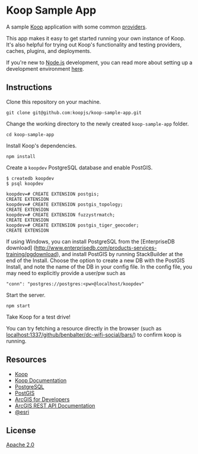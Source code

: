 # Koop Sample App

A sample [Koop](https://github.com/esri/koop) application with some common [providers](https://github.com/koopjs/koopjs.github.io/blob/master/docs/providers.md).

This app makes it easy to get started running your own instance of Koop. It's also helpful for trying out Koop's functionality and testing providers, caches, plugins, and deployments.

If you're new to [Node.js](https://nodejs.org/) development, you can read more about setting up a development environment [here](https://github.com/koopjs/koopjs.github.io/blob/master/doc/setup.md).

## Instructions

Clone this repository on your machine.

```
git clone git@github.com:koopjs/koop-sample-app.git
```

Change the working directory to the newly created `koop-sample-app` folder.

```
cd koop-sample-app
```

Install Koop's dependencies.

```
npm install
```

Create a `koopdev` PostgreSQL database and enable PostGIS.

```
$ createdb koopdev
$ psql koopdev

koopdev=# CREATE EXTENSION postgis;
CREATE EXTENSION
koopdev=# CREATE EXTENSION postgis_topology;
CREATE EXTENSION
koopdev=# CREATE EXTENSION fuzzystrmatch;
CREATE EXTENSION
koopdev=# CREATE EXTENSION postgis_tiger_geocoder;
CREATE EXTENSION
```
If using Windows, you can install PostgreSQL from the [EnterpriseDB download] (http://www.enterprisedb.com/products-services-training/pgdownload), and install PostGIS by running StackBuilder at the end of the Install. Choose the option to create a new DB with the PostGIS Install, and note the name of the DB in your config file.
In the config file, you may need to explicitly provide a user/pw such as

```"conn": "postgres://postgres:<pw>@localhost/koopdev"```



Start the server.

```
npm start
```

Take Koop for a test drive!

You can try fetching a resource directly in the browser (such as [localhost:1337/github/benbalter/dc-wifi-social/bars/](http://localhost:1337/github/benbalter/dc-wifi-social/bars/)) to confirm koop is running.

## Resources

* [Koop](https://github.com/Esri/koop)
* [Koop Documentation](https://github.com/koopjs/koopjs.github.io/tree/master/docs)
* [PostgreSQL](http://www.postgresql.org/)
* [PostGIS](http://postgis.net/)
* [ArcGIS for Developers](http://developers.arcgis.com)
* [ArcGIS REST API Documentation](http://resources.arcgis.com/en/help/arcgis-rest-api/)
* [@esri](http://twitter.com/esri)

## License

[Apache 2.0](LICENSE.md)
